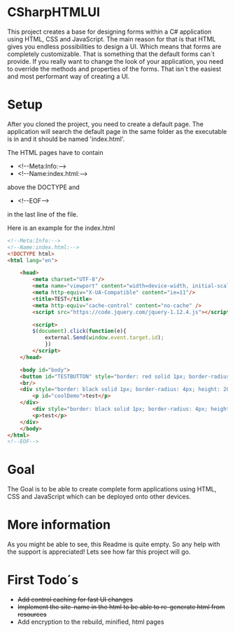 # CSharpHTMLUI
This project creates a base for designing forms within a C# application using HTML, CSS and JavaScript. The main reason for that is that HTML gives you endless possibilities to design a UI. Which means that forms are completely customizable. That is something that the default forms can´t provide. If you really want to change the look of your application, you need to override the methods and properties of the forms. That isn´t the easiest and most performant way of creating a UI.

# Setup
After you cloned the project, you need to create a default page. The application will search the default page in the same folder as the executable is in and it should be named 'index.html'.

The HTML pages have to contain 
- &lt;!--Meta:Info:--&gt;
- &lt;!--Name:index.html:--&gt;

above the DOCTYPE and 
- &lt;!--EOF--&gt;

in the last line of the file.

Here is an example for the index.html
```html
<!--Meta:Info:-->
<!--Name:index.html:-->
<!DOCTYPE html>
<html lang="en">

    <head>
        <meta charset="UTF-8"/>
        <meta name="viewport" content="width=device-width, initial-scale=1.0"/>
        <meta http-equiv="X-UA-Compatible" content="ie=11"/>
		<title>TEST</title>
		<meta http-equiv="cache-control" content="no-cache" />
		<script src="https://code.jquery.com/jquery-1.12.4.js"></script>

        <script>
		$(document).click(function(e){
			external.Send(window.event.target.id);
            })
        </script>
    </head>

    <body id="body">
	<button id="TESTBUTTON" style="border: red solid 1px; border-radius: 2px;">Click me</button>
	<br/>
	<div style="border: black solid 1px; border-radius: 4px; height: 200px; width: 200px; background-color: grey;">
		<p id="coolDemo">test</p>
	</div>
		<div style="border: black solid 1px; border-radius: 4px; height: 200px; width: 200px; background-color: grey; margin: auto;">
		<p>test</p>
	</div>
	</body>
</html>
<!--EOF-->
```

# Goal
The Goal is to be able to create complete form applications using HTML, CSS and JavaScript which can be deployed onto other devices.

# More information
As you might be able to see, this Readme is quite empty. So any help with the support is appreciated! Lets see how far this project will go.

# First Todo´s
- ~~Add control caching for fast UI changes~~
- ~~Implement the site-name in the html to be able to re-generate html from resources~~
- Add encryption to the rebuild, minified, html pages
